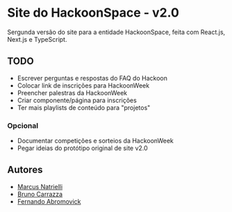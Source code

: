 # Site do HackoonSpace - v2.0

Sergunda versão do site para a entidade HackoonSpace, feita com React.js, Next.js e TypeScript.

## TODO
- Escrever perguntas e respostas do FAQ do Hackoon
- Colocar link de inscrições para HackoonWeek
- Preencher palestras da HackoonWeek
- Criar componente/página para inscrições
- Ter mais playlists de conteúdo para "projetos"

### Opcional
- Documentar competições e sorteios da HackoonWeek
- Pegar ideias do protótipo original de site v2.0

## Autores
- [Marcus Natrielli](https://github.com/InfiniteMarcus)
- [Bruno Carrazza](https://github.com/Carrazza)
- [Fernando Abromovick](https://github.com/kyleflick124)